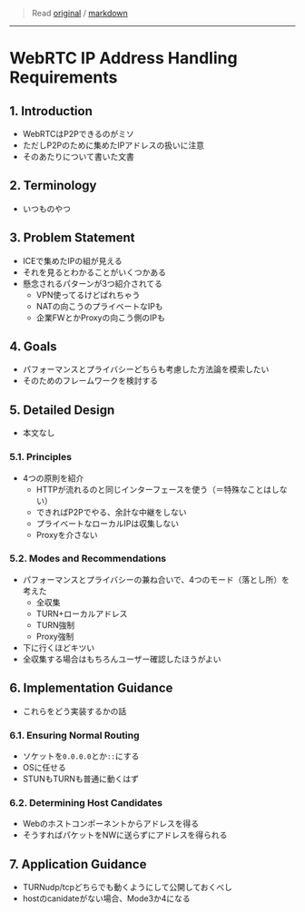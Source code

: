 > Read [original](https://tools.ietf.org/html/draft-ietf-rtcweb-ip-handling-12) / [markdown](../markdown/draft-ietf-rtcweb-ip-handling-12.md)

---

# WebRTC IP Address Handling Requirements

## 1. Introduction

- WebRTCはP2Pできるのがミソ
- ただしP2Pのために集めたIPアドレスの扱いに注意
- そのあたりについて書いた文書

## 2. Terminology

- いつものやつ

## 3. Problem Statement

- ICEで集めたIPの組が見える
- それを見るとわかることがいくつかある
- 懸念されるパターンが3つ紹介されてる
  - VPN使ってるけどばれちゃう
  - NATの向こうのプライベートなIPも
  - 企業FWとかProxyの向こう側のIPも

## 4. Goals

- パフォーマンスとプライバシーどちらも考慮した方法論を模索したい
- そのためのフレームワークを検討する

## 5. Detailed Design

- 本文なし

### 5.1. Principles

- 4つの原則を紹介
  - HTTPが流れるのと同じインターフェースを使う（＝特殊なことはしない）
  - できればP2Pでやる、余計な中継をしない
  - プライベートなローカルIPは収集しない
  - Proxyを介さない

### 5.2. Modes and Recommendations

- パフォーマンスとプライバシーの兼ね合いで、4つのモード（落とし所）を考えた
  - 全収集
  - TURN+ローカルアドレス
  - TURN強制
  - Proxy強制
- 下に行くほどキツい
- 全収集する場合はもちろんユーザー確認したほうがよい

## 6. Implementation Guidance

- これらをどう実装するかの話

### 6.1. Ensuring Normal Routing

- ソケットを`0.0.0.0`とか`::`にする
- OSに任せる
- STUNもTURNも普通に動くはず

### 6.2. Determining Host Candidates

- Webのホストコンポーネントからアドレスを得る
- そうすればパケットをNWに送らずにアドレスを得られる

## 7. Application Guidance

- TURNudp/tcpどちらでも動くようにして公開しておくべし
- hostのcanidateがない場合、Mode3か4になる
